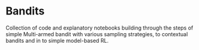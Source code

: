 # Bandits
Collection of code and explanatory notebooks building through the steps of simple Multi-armed bandit with various sampling strategies, to contextual bandits and in to simple model-based RL. 
